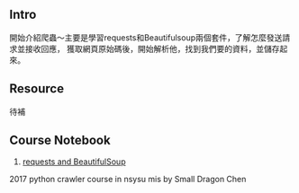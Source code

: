 ## Intro
開始介紹爬蟲～主要是學習requests和Beautifulsoup兩個套件，了解怎麼發送請求並接收回應，
獲取網頁原始碼後，開始解析他，找到我們要的資料，並儲存起來。

## Resource
待補

## Course Notebook
1. [requests and BeautifulSoup](1_requests+and+BeautifulSoup.html)

<copyright>2017 python crawler course in nsysu mis by Small Dragon Chen</copyright>
